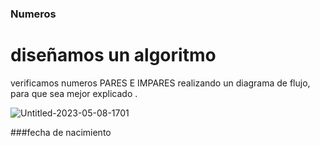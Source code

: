 ### Numeros

# diseñamos un algoritmo

verificamos numeros PARES E IMPARES realizando un diagrama de flujo, para que sea mejor explicado .


![Untitled-2023-05-08-1701](https://github.com/maribel848/agamos-pizza/assets/132409580/982ad31f-8157-41db-9fbc-be66272e4980)




###fecha de nacimiento
